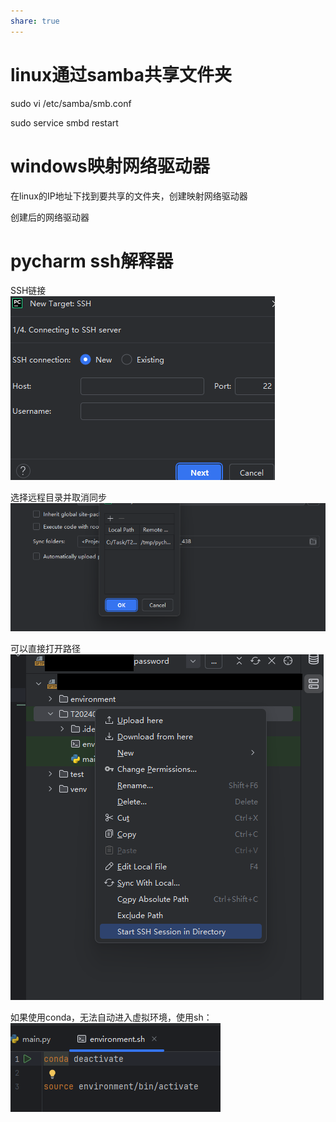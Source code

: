 ```yaml
---  
share: true  
---  
```

  
  
# linux通过samba共享文件夹  
  
sudo vi /etc/samba/smb.conf  
  
  
sudo service smbd restart  
  
# windows映射网络驱动器  
  
在linux的IP地址下找到要共享的文件夹，创建映射网络驱动器  
  
创建后的网络驱动器  
  
  
# pycharm ssh解释器  
  
SSH链接  
![](../assets/Pasted%20image%2020240603161241.png)  
  
选择远程目录并取消同步  
![](../assets/Pasted%20image%2020240603161352.png)  
  
  
可以直接打开路径  
![](../assets/Pasted%20image%2020240604170946.png)  
  
如果使用conda，无法自动进入虚拟环境，使用sh：  
![](../assets/Pasted%20image%2020240604171112.png)